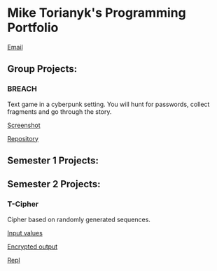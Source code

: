 # Mike Torianyk's Programming Portfolio

[Email](aleksandrovsergej1976@gmail.com)

## Group Projects:

### BREACH

Text game in a cyberpunk setting. You will hunt for passwords, collect fragments and go through the story.

[Screenshot](https://github.com/thorium55095/portfolio/blob/main/Screenshot%202023-05-21%208.31.10%20PM.png)

[Repository](https://github.com/ArtAcapella/RPG_Group_Project/)

## Semester 1 Projects:

## Semester 2 Projects:

### T-Cipher

Cipher based on randomly generated sequences.

[Input values](https://github.com/thorium55095/portfolio/blob/main/Screen%20Shot%202023-05-31%20at%208.12.36%20AM.png)

[Encrypted output](https://github.com/thorium55095/portfolio/blob/main/Screen%20Shot%202023-05-31%20at%208.12.49%20AM.png)

[Repl](https://replit.com/@MIKETORIANYK/T-cipher)
